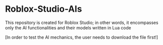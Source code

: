 # Roblox-Studio-AIs
This repository is created for Roblox Studio; in other words, it encompasses only the AI functionalities and their models written in Lua code

[In order to test the AI mechanics, the user needs to download the file first!]
